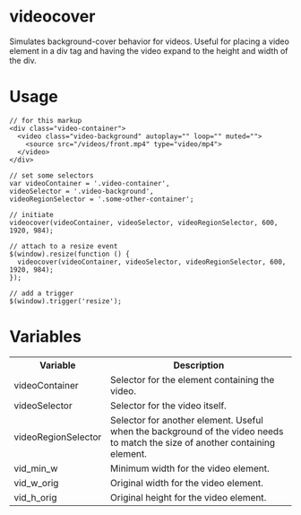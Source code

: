 # videocover
Simulates background-cover behavior for videos. Useful for placing a video element in a div tag and having the video expand to the height and width of the div.

# Usage

    // for this markup
    <div class="video-container">
      <video class="video-background" autoplay="" loop="" muted="">
        <source src="/videos/front.mp4" type="video/mp4">
      </video>
    </div>

    // set some selectors
    var videoContainer = '.video-container',
    videoSelector = '.video-background',
    videoRegionSelector = '.some-other-container';
    
    // initiate
    videocover(videoContainer, videoSelector, videoRegionSelector, 600, 1920, 984);
    
    // attach to a resize event
    $(window).resize(function () { 
      videocover(videoContainer, videoSelector, videoRegionSelector, 600, 1920, 984); 
    });
    
    // add a trigger
    $(window).trigger('resize');

# Variables

<table>
  <tr>
    <th>Variable</th>
    <th>Description</th>
  </tr>
  <tr>
    <td>videoContainer</td>
    <td>Selector for the element containing the video.</td>
  </tr>
  <tr>
    <td>videoSelector</td>
    <td>Selector for the video itself.</td>
  </tr>
  <tr>
    <td>videoRegionSelector</td>
    <td>Selector for another element. Useful when the background of the video needs to match the size of another containing element.</td>
  </tr>
  <tr>
    <td>vid_min_w</td>
    <td>Minimum width for the video element.</td>
  </tr>
  <tr>
    <td>vid_w_orig</td>
    <td>Original width for the video element.</td>
  </tr>
  <tr>
    <td>vid_h_orig</td>
    <td>Original height for the video element.</td>
  </tr>
</table>



